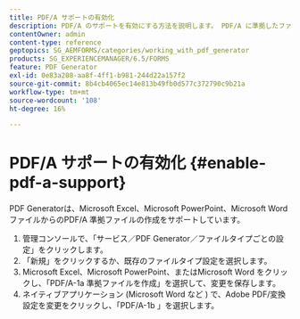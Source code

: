 ```yaml
---
title: PDF/A サポートの有効化
description: PDF/A のサポートを有効にする方法を説明します。 PDF/A に準拠したファイルは、Microsoft Excel、Microsoft PowerPoint、Microsoft Word の各ファイルから作成できます。
contentOwner: admin
content-type: reference
geptopics: SG_AEMFORMS/categories/working_with_pdf_generator
products: SG_EXPERIENCEMANAGER/6.5/FORMS
feature: PDF Generator
exl-id: 0e83a208-aa8f-4ff1-b981-244d22a157f2
source-git-commit: 8b4cb4065ec14e813b49fb0d577c372790c9b21a
workflow-type: tm+mt
source-wordcount: '108'
ht-degree: 16%

---
```


# PDF/A サポートの有効化 {#enable-pdf-a-support}

PDF Generatorは、Microsoft Excel、Microsoft PowerPoint、Microsoft Word ファイルからのPDF/A 準拠ファイルの作成をサポートしています。

1. 管理コンソールで、「サービス／PDF Generator／ファイルタイプごとの設定」をクリックします。
1. 「新規」をクリックするか、既存のファイルタイプ設定を選択します。
1. Microsoft Excel、Microsoft PowerPoint、またはMicrosoft Word をクリックし、「PDF/A-1a 準拠ファイルを作成」を選択して、変更を保存します。
1. ネイティブアプリケーション (Microsoft Word など ) で、Adobe PDF/変換設定を変更をクリックし、「PDF/A-1b 」を選択します。
